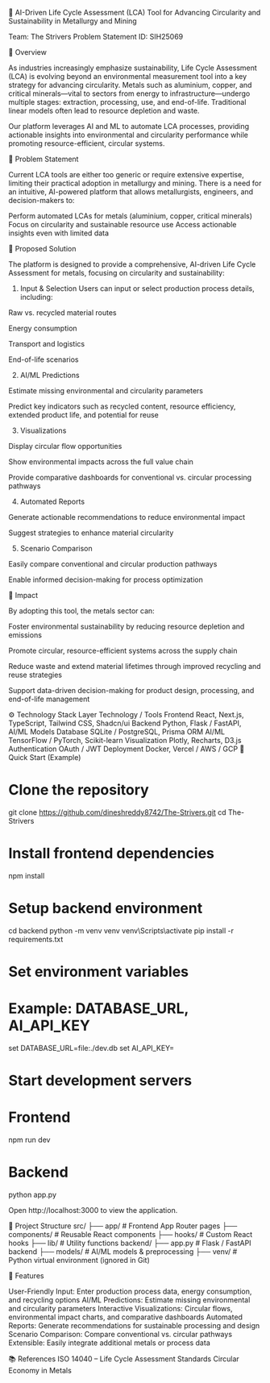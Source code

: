 🌿 AI-Driven Life Cycle Assessment (LCA) Tool for Advancing Circularity and Sustainability in Metallurgy and Mining

Team: The Strivers
Problem Statement ID: SIH25069

🔹 Overview

As industries increasingly emphasize sustainability, Life Cycle Assessment (LCA) is evolving beyond an environmental measurement tool into a key strategy for advancing circularity. Metals such as aluminium, copper, and critical minerals—vital to sectors from energy to infrastructure—undergo multiple stages: extraction, processing, use, and end-of-life. Traditional linear models often lead to resource depletion and waste.

Our platform leverages AI and ML to automate LCA processes, providing actionable insights into environmental and circularity performance while promoting resource-efficient, circular systems.

🔹 Problem Statement

Current LCA tools are either too generic or require extensive expertise, limiting their practical adoption in metallurgy and mining. There is a need for an intuitive, AI-powered platform that allows metallurgists, engineers, and decision-makers to:

Perform automated LCAs for metals (aluminium, copper, critical minerals)
Focus on circularity and sustainable resource use
Access actionable insights even with limited data

🔹 Proposed Solution

The platform is designed to provide a comprehensive, AI-driven Life Cycle Assessment for metals, focusing on circularity and sustainability:

1. Input & Selection
Users can input or select production process details, including:

Raw vs. recycled material routes

Energy consumption

Transport and logistics

End-of-life scenarios

2. AI/ML Predictions

Estimate missing environmental and circularity parameters

Predict key indicators such as recycled content, resource efficiency, extended product life, and potential for reuse

3. Visualizations

Display circular flow opportunities

Show environmental impacts across the full value chain

Provide comparative dashboards for conventional vs. circular processing pathways

4. Automated Reports

Generate actionable recommendations to reduce environmental impact

Suggest strategies to enhance material circularity

5. Scenario Comparison

Easily compare conventional and circular production pathways

Enable informed decision-making for process optimization

🔹 Impact

By adopting this tool, the metals sector can:

Foster environmental sustainability by reducing resource depletion and emissions

Promote circular, resource-efficient systems across the supply chain

Reduce waste and extend material lifetimes through improved recycling and reuse strategies

Support data-driven decision-making for product design, processing, and end-of-life management

⚙️ Technology Stack
Layer	Technology / Tools
Frontend	React, Next.js, TypeScript, Tailwind CSS, Shadcn/ui
Backend	Python, Flask / FastAPI, AI/ML Models
Database	SQLite / PostgreSQL, Prisma ORM
AI/ML	TensorFlow / PyTorch, Scikit-learn
Visualization	Plotly, Recharts, D3.js
Authentication	OAuth / JWT
Deployment	Docker, Vercel / AWS / GCP
🚀 Quick Start (Example)
# Clone the repository
git clone https://github.com/dineshreddy8742/The-Strivers.git
cd The-Strivers

# Install frontend dependencies
npm install

# Setup backend environment
cd backend
python -m venv venv
venv\Scripts\activate
pip install -r requirements.txt

# Set environment variables
# Example: DATABASE_URL, AI_API_KEY
set DATABASE_URL=file:./dev.db
set AI_API_KEY=<your-key>

# Start development servers
# Frontend
npm run dev
# Backend
python app.py


Open http://localhost:3000
 to view the application.

📁 Project Structure
src/
├── app/                 # Frontend App Router pages
├── components/          # Reusable React components
├── hooks/               # Custom React hooks
├── lib/                 # Utility functions
backend/
├── app.py               # Flask / FastAPI backend
├── models/              # AI/ML models & preprocessing
├── venv/                # Python virtual environment (ignored in Git)

🌟 Features

User-Friendly Input: Enter production process data, energy consumption, and recycling options
AI/ML Predictions: Estimate missing environmental and circularity parameters
Interactive Visualizations: Circular flows, environmental impact charts, and comparative dashboards
Automated Reports: Generate recommendations for sustainable processing and design
Scenario Comparison: Compare conventional vs. circular pathways
Extensible: Easily integrate additional metals or process data

📚 References
ISO 14040 – Life Cycle Assessment Standards
Circular Economy in Metals
